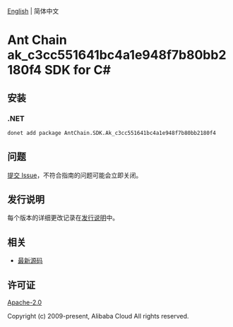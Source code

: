 [English](README.md) | 简体中文

# Ant Chain ak_c3cc551641bc4a1e948f7b80bb2180f4 SDK for C#

## 安装

### .NET

```bash
donet add package AntChain.SDK.Ak_c3cc551641bc4a1e948f7b80bb2180f4
```

## 问题

[提交 Issue](https://github.com/alipay/antchain-openapi-prod-sdk/issues/new)，不符合指南的问题可能会立即关闭。

## 发行说明

每个版本的详细更改记录在[发行说明](./ChangeLog.txt)中。

## 相关

* [最新源码](https://github.com/antchain-openapi-prod-sdk)

## 许可证

[Apache-2.0](http://www.apache.org/licenses/LICENSE-2.0)

Copyright (c) 2009-present, Alibaba Cloud All rights reserved.
